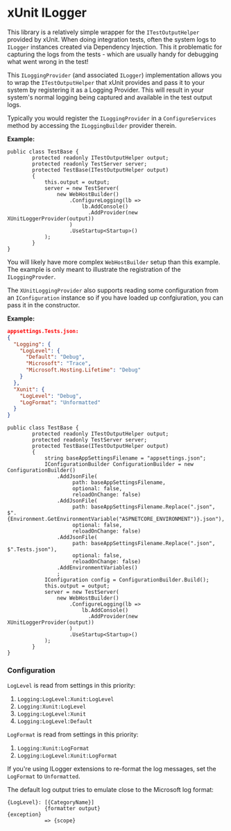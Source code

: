 # xUnit ILogger
This library is a relatively simple wrapper for the `ITestOutputHelper` provided by xUnit. 
When doing integration tests, often the system logs to `ILogger` instances created via Dependency Injection. 
This it problematic for capturing the logs from the tests - which are usually handy for debugging what went wrong in the test!

This `ILoggingProvider` (and associated `ILogger`) implementation allows you to wrap the `ITestOutputHelper` that xUnit provides and 
pass it to your system by registering it as a Logging Provider. This will result in your system's normal logging being captured 
and available in the test output logs.

Typically you would register the `ILoggingProvider` in a `ConfigureServices` method by accessing the `ILoggingBuilder` 
provider therein.

**Example:**

```c-sharp
public class TestBase {
        protected readonly ITestOutputHelper output;
        protected readonly TestServer server;
        protected TestBase(ITestOutputHelper output)
        {
            this.output = output;
            server = new TestServer(
                new WebHostBuilder()
                    .ConfigureLogging(lb =>
                        lb.AddConsole()
                          .AddProvider(new XUnitLoggerProvider(output))
                    )
                    .UseStartup<Startup>()
            );
        }
}
```

You will likely have more complex `WebHostBuilder` setup than this example. The example is only meant to illustrate the 
registration of the `ILoggingProvder`.

The `XUnitLoggingProvider` also supports reading some configuration from an `IConfiguration` instance so if you have
loaded up confgiuration, you can pass it in the constructor.

**Example:**

```json
appsettings.Tests.json:
{
  "Logging": {
    "LogLevel": {
      "Default": "Debug",
      "Microsoft": "Trace",
      "Microsoft.Hosting.Lifetime": "Debug"
    }
  },
  "Xunit": {
    "LogLevel": "Debug",
    "LogFormat": "Unformatted"
  }
}
```

```c-sharp
public class TestBase {
        protected readonly ITestOutputHelper output;
        protected readonly TestServer server;
        protected TestBase(ITestOutputHelper output)
        {
            string baseAppSettingsFilename = "appsettings.json";
            IConfigurationBuilder ConfigurationBuilder = new ConfigurationBuilder()
                .AddJsonFile(
                     path: baseAppSettingsFilename,
                     optional: false,
                     reloadOnChange: false)
                .AddJsonFile(
                     path: baseAppSettingsFilename.Replace(".json", $".{Environment.GetEnvironmentVariable("ASPNETCORE_ENVIRONMENT")}.json"),
                     optional: false,
                     reloadOnChange: false)
                .AddJsonFile(
                     path: baseAppSettingsFilename.Replace(".json", $".Tests.json"),
                     optional: false,
                     reloadOnChange: false)
                .AddEnvironmentVariables()
                ;
            IConfiguration config = ConfigurationBuilder.Build();
            this.output = output;
            server = new TestServer(
                new WebHostBuilder()
                    .ConfigureLogging(lb =>
                        lb.AddConsole()
                          .AddProvider(new XUnitLoggerProvider(output))
                    )
                    .UseStartup<Startup>()
            );
        }
}
```

### Configuration
`LogLevel` is read from settings in this priority:
1. `Logging:LogLevel:Xunit:LogLevel`
2. `Logging:Xunit:LogLevel`
3. `Logging:LogLevel:Xunit`
4. `Logging:LogLevel:Default`

`LogFormat` is read from settings in this priority:
1. `Logging:Xunit:LogFormat`
2. `Logging:LogLevel:Xunit:LogFormat`

If you're using ILogger extensions to re-format the log messages, set the `LogFormat` to `Unformatted`. 

The default log output tries to emulate close to the Microsoft log format:
```
{LogLevel}: [{CategoryName}] 
            {formatter output}
{exception}
            => {scope} 
```